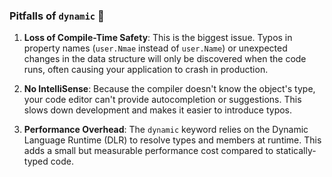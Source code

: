 ### Pitfalls of `dynamic` 🚨

1.  **Loss of Compile-Time Safety**: This is the biggest issue. Typos in property names (`user.Nmae` instead of `user.Name`) or unexpected changes in the data structure will only be discovered when the code runs, often causing your application to crash in production.

2.  **No IntelliSense**: Because the compiler doesn't know the object's type, your code editor can't provide autocompletion or suggestions. This slows down development and makes it easier to introduce typos.

3.  **Performance Overhead**: The `dynamic` keyword relies on the Dynamic Language Runtime (DLR) to resolve types and members at runtime. This adds a small but measurable performance cost compared to statically-typed code.
